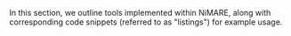 In this section, we outline tools implemented within NiMARE, along with corresponding code snippets (referred to as "listings") for example usage.
